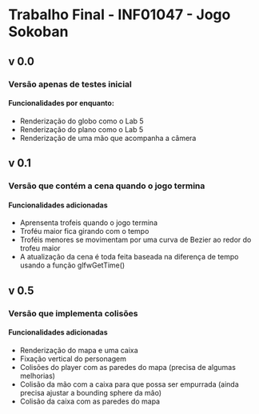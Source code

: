 # Trabalho Final - INF01047 - Jogo Sokoban

## v 0.0
### Versão apenas de testes inicial
#### Funcionalidades por enquanto:
 * Renderização do globo como o Lab 5
 * Renderização do plano como o Lab 5
 * Renderização de uma mão que acompanha a câmera

## v 0.1
### Versão que contém a cena quando o jogo termina
#### Funcionalidades adicionadas
 * Aprensenta trofeis quando o jogo termina
 * Troféu maior fica girando com o tempo
 * Troféis menores se movimentam por uma curva de Bezier ao redor do trofeu maior
 * A atualização da cena é toda feita baseada na diferença de tempo usando a função glfwGetTime()

## v 0.5
### Versão que implementa colisões
#### Funcionalidades adicionadas
 * Renderização do mapa e uma caixa
 * Fixação vertical do personagem
 * Colisões do player com as paredes do mapa (precisa de algumas melhorias)
 * Colisão da mão com a caixa para que possa ser empurrada (ainda precisa ajustar a bounding sphere da mão)
 * Colisão da caixa com as paredes do mapa

